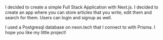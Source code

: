 I decided to create a simple Full Stack Application with Next.js. I decided to create an app where you can store articles that you write, edit them and search for them. Users can login and signup as well. 

I used a Postgresql database on neon.tech that I connect to with Prisma. I hope you like my little project!